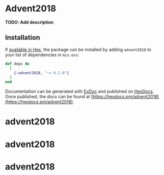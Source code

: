 # Advent2018

**TODO: Add description**

## Installation

If [available in Hex](https://hex.pm/docs/publish), the package can be installed
by adding `advent2018` to your list of dependencies in `mix.exs`:

```elixir
def deps do
  [
    {:advent2018, "~> 0.1.0"}
  ]
end
```

Documentation can be generated with [ExDoc](https://github.com/elixir-lang/ex_doc)
and published on [HexDocs](https://hexdocs.pm). Once published, the docs can
be found at [https://hexdocs.pm/advent2018](https://hexdocs.pm/advent2018).

# advent2018
# advent2018
# advent2018
